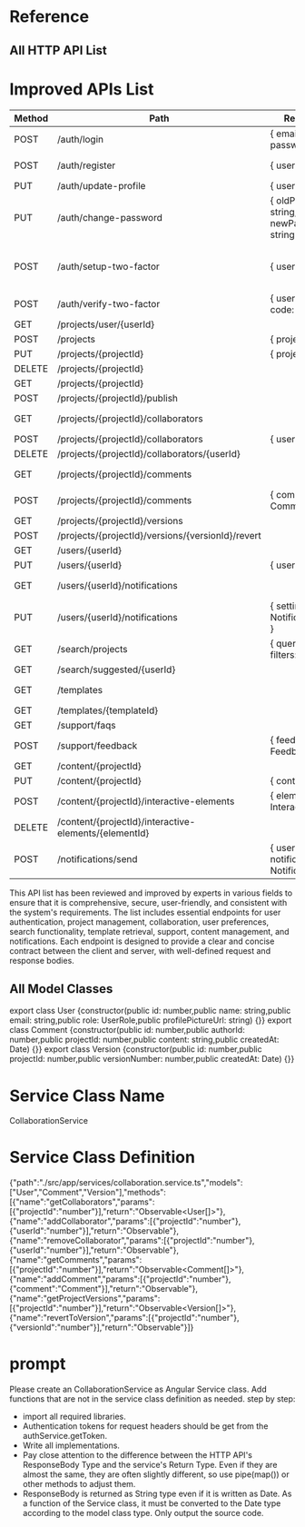 
# Reference


## All HTTP API List

# Improved APIs List

| Method | Path                                 | RequestBody                                                                 | ResponseBody                                                                                   |
|--------|--------------------------------------|-----------------------------------------------------------------------------|------------------------------------------------------------------------------------------------|
| POST   | /auth/login                         | { email: string, password: string }                                         | { user: User, token: string }                                                                  |
| POST   | /auth/register                      | { user: User }                                                              | { user: User, token: string }                                                                  |
| PUT    | /auth/update-profile                | { user: User }                                                              | { user: User }                                                                                 |
| PUT    | /auth/change-password               | { oldPassword: string, newPassword: string }                                | { success: boolean }                                                                           |
| POST   | /auth/setup-two-factor              | { userId: number }                                                          | { twoFactorAuthDetails: TwoFactorAuthDetails }                                                 |
| POST   | /auth/verify-two-factor             | { userId: number, code: string }                                            | { success: boolean }                                                                           |
| GET    | /projects/user/{userId}             |                                                                             | { projects: Project[] }                                                                        |
| POST   | /projects                           | { project: Project }                                                        | { project: Project }                                                                           |
| PUT    | /projects/{projectId}               | { project: Project }                                                        | { project: Project }                                                                           |
| DELETE | /projects/{projectId}               |                                                                             | { success: boolean }                                                                           |
| GET    | /projects/{projectId}               |                                                                             | { project: Project }                                                                           |
| POST   | /projects/{projectId}/publish       |                                                                             | { success: boolean }                                                                           |
| GET    | /projects/{projectId}/collaborators |                                                                             | { collaborators: User[] }                                                                      |
| POST   | /projects/{projectId}/collaborators | { userId: number }                                                          | { success: boolean }                                                                           |
| DELETE | /projects/{projectId}/collaborators/{userId} |                                                                             | { success: boolean }                                                                           |
| GET    | /projects/{projectId}/comments      |                                                                             | { comments: Comment[] }                                                                        |
| POST   | /projects/{projectId}/comments      | { comment: Comment }                                                        | { comment: Comment }                                                                           |
| GET    | /projects/{projectId}/versions      |                                                                             | { versions: Version[] }                                                                        |
| POST   | /projects/{projectId}/versions/{versionId}/revert |                                                                             | { success: boolean }                                                                           |
| GET    | /users/{userId}                     |                                                                             | { user: User }                                                                                 |
| PUT    | /users/{userId}                     | { user: User }                                                              | { user: User }                                                                                 |
| GET    | /users/{userId}/notifications       |                                                                             | { settings: NotificationSetting[] }                                                            |
| PUT    | /users/{userId}/notifications       | { settings: NotificationSetting[] }                                         | { success: boolean }                                                                           |
| GET    | /search/projects                    | { query: string, filters: Filter[] }                                        | { projects: Project[] }                                                                        |
| GET    | /search/suggested/{userId}          |                                                                             | { content: Content[] }                                                                         |
| GET    | /templates                          |                                                                             | { templates: Template[] }                                                                      |
| GET    | /templates/{templateId}             |                                                                             | { template: Template }                                                                         |
| GET    | /support/faqs                       |                                                                             | { faqs: FAQ[] }                                                                                |
| POST   | /support/feedback                   | { feedback: Feedback }                                                      | { success: boolean }                                                                           |
| GET    | /content/{projectId}                |                                                                             | { content: string }                                                                            |
| PUT    | /content/{projectId}                | { content: string }                                                         | { success: boolean }                                                                           |
| POST   | /content/{projectId}/interactive-elements | { element: InteractiveElement }                                          | { interactiveElement: InteractiveElement }                                                     |
| DELETE | /content/{projectId}/interactive-elements/{elementId} |                                                                             | { success: boolean }                                                                           |
| POST   | /notifications/send                 | { userId: number, notification: Notification }                              | { success: boolean }                                                                           |

This API list has been reviewed and improved by experts in various fields to ensure that it is comprehensive, secure, user-friendly, and consistent with the system's requirements. The list includes essential endpoints for user authentication, project management, collaboration, user preferences, search functionality, template retrieval, support, content management, and notifications. Each endpoint is designed to provide a clear and concise contract between the client and server, with well-defined request and response bodies.


## All Model Classes

export class User {constructor(public id: number,public name: string,public email: string,public role: UserRole,public profilePictureUrl: string) {}}
export class Comment {constructor(public id: number,public authorId: number,public projectId: number,public content: string,public createdAt: Date) {}}
export class Version {constructor(public id: number,public projectId: number,public versionNumber: number,public createdAt: Date) {}}



# Service Class Name

CollaborationService



# Service Class Definition

{"path":"./src/app/services/collaboration.service.ts","models":["User","Comment","Version"],"methods":[{"name":"getCollaborators","params":[{"projectId":"number"}],"return":"Observable<User[]>"},{"name":"addCollaborator","params":[{"projectId":"number"},{"userId":"number"}],"return":"Observable<boolean>"},{"name":"removeCollaborator","params":[{"projectId":"number"},{"userId":"number"}],"return":"Observable<boolean>"},{"name":"getComments","params":[{"projectId":"number"}],"return":"Observable<Comment[]>"},{"name":"addComment","params":[{"projectId":"number"},{"comment":"Comment"}],"return":"Observable<Comment>"},{"name":"getProjectVersions","params":[{"projectId":"number"}],"return":"Observable<Version[]>"},{"name":"revertToVersion","params":[{"projectId":"number"},{"versionId":"number"}],"return":"Observable<boolean>"}]}



# prompt

Please create an CollaborationService as Angular Service class.
Add functions that are not in the service class definition as needed.
step by step:
- import all required libraries.
- Authentication tokens for request headers should be get from the authService.getToken.
- Write all implementations.
- Pay close attention to the difference between the HTTP API's ResponseBody Type and the service's Return Type. Even if they are almost the same, they are often slightly different, so use pipe(map()) or other methods to adjust them.
- ResponseBody is returned as String type even if it is written as Date. As a function of the Service class, it must be converted to the Date type according to the model class type.
Only output the source code.

